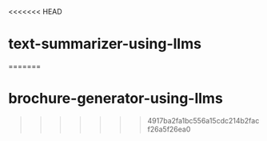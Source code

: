 <<<<<<< HEAD
# text-summarizer-using-llms
=======
# brochure-generator-using-llms
>>>>>>> 4917ba2fa1bc556a15cdc214b2facf26a5f26ea0

